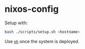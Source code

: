 # nixos-config

Setup with:
```bash
bash ./scripts/setup.sh <hostname>
```

Use [`nh`](https://github.com/nix-community/nh) once the system is deployed.
